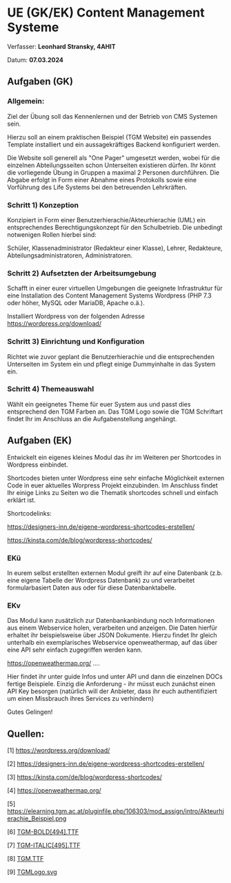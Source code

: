 # UE (GK/EK) Content Management Systeme

Verfasser: **Leonhard Stransky, 4AHIT**

Datum: **07.03.2024**

## Aufgaben (GK)

### Allgemein:

Ziel der Übung soll das Kennenlernen und der Betrieb von CMS Systemen sein.

Hierzu soll an einem praktischen Beispiel (TGM Website) ein passendes Template installiert und ein aussagekräftiges Backend konfiguriert werden.

Die Website soll generell als "One Pager" umgesetzt werden, wobei für die einzelnen Abteilungsseiten schon Unterseiten existieren dürfen. Ihr könnt die vorliegende Übung in Gruppen a maximal 2 Personen durchführen. Die Abgabe erfolgt in Form einer Abnahme eines Protokolls sowie eine Vorführung des Life Systems bei den betreuenden Lehrkräften.

### Schritt 1) Konzeption

Konzipiert in Form einer Benutzerhierachie/Akteurhierachie (UML) ein entsprechendes Berechtigungskonzept für den Schulbetrieb. Die unbedingt notwenigen Rollen hierbei sind:

Schüler, Klassenadministrator (Redakteur einer Klasse), Lehrer, Redakteure, Abteilungsadministratoren, Administratoren.

### Schritt 2) Aufsetzten der Arbeitsumgebung

Schafft in einer eurer virtuellen Umgebungen die geeignete Infrastruktur für eine Installation des Content Management Systems Wordpress (PHP 7.3 oder höher, MySQL oder MariaDB, Apache o.ä.).

Installiert Wordpress von der folgenden Adresse https://wordpress.org/download/

### Schritt 3) Einrichtung und Konfiguration
Richtet wie zuvor geplant die Benutzerhierachie und die entsprechenden Unterseiten im System ein und pflegt einige Dummyinhalte in das System ein.

### Schritt 4) Themeauswahl
Wählt ein geeignetes Theme für euer System aus und passt dies entsprechend den TGM Farben an. Das TGM Logo sowie die TGM Schriftart findet Ihr im Anschluss an die Aufgabenstellung angehängt.

## Aufgaben (EK)

Entwickelt ein eigenes kleines Modul das ihr im Weiteren per Shortcodes in Wordpress einbindet.

Shortcodes bieten unter Wordpress eine sehr einfache Möglichkeit externen Code in euer aktuelles Worpress Projekt einzubinden. Im Anschluss findet Ihr einige Links zu Seiten wo die Thematik shortcodes schnell und einfach erklärt ist.

Shortcodelinks:

https://designers-inn.de/eigene-wordpress-shortcodes-erstellen/

https://kinsta.com/de/blog/wordpress-shortcodes/

### EKü 

In eurem selbst erstellten externen Modul greift ihr auf eine Datenbank (z.b. eine eigene Tabelle der Wordpress Datenbank) zu und verarbeitet formularbasiert Daten aus oder für diese Datenbanktabelle. 

### EKv

Das Modul kann zusätzlich zur Datenbankanbindung noch Informationen aus einem Webservice holen, verarbeiten und anzeigen. Die Daten hierfür erhaltet ihr beispielsweise über JSON Dokumente. Hierzu findet Ihr gleich unterhalb ein exemplarisches Webservice openweathermap, auf das über eine API sehr einfach zugegriffen werden kann.

https://openweathermap.org/ .... 

Hier findet ihr unter guide Infos und unter API und dann die einzelnen DOCs fertige Beispiele. Einzig die Anforderung - ihr müsst euch zunächst einen API Key besorgen (natürlich will der Anbieter, dass ihr euch authentifiziert um einen Missbrauch ihres Services zu verhindern)

Gutes Gelingen!

## Quellen:

[1] https://wordpress.org/download/

[2] https://designers-inn.de/eigene-wordpress-shortcodes-erstellen/

[3] https://kinsta.com/de/blog/wordpress-shortcodes/

[4] https://openweathermap.org/

[5] https://elearning.tgm.ac.at/pluginfile.php/106303/mod_assign/intro/Akteurhierachie_Beispiel.png

[6] [TGM-BOLD[494].TTF](https://elearning.tgm.ac.at/pluginfile.php/106303/mod_assign/introattachment/0/TGM-BOLD%5B494%5D.TTF?forcedownload=1)

[7] [TGM-ITALIC[495].TTF](https://elearning.tgm.ac.at/pluginfile.php/106303/mod_assign/introattachment/0/TGM-ITALIC%5B495%5D.TTF?forcedownload=1)

[8] [TGM.TTF](https://elearning.tgm.ac.at/pluginfile.php/106303/mod_assign/introattachment/0/TGM.TTF?forcedownload=1)

[9] [TGMLogo.svg](https://elearning.tgm.ac.at/pluginfile.php/106303/mod_assign/introattachment/0/TGMLogo.svg?forcedownload=1)












